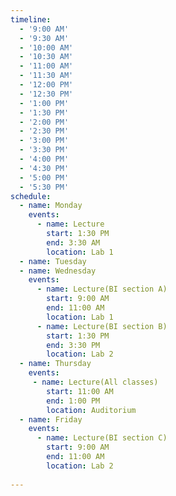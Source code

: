 ```yaml
---
timeline:
  - '9:00 AM'
  - '9:30 AM'
  - '10:00 AM'
  - '10:30 AM'
  - '11:00 AM'
  - '11:30 AM'
  - '12:00 PM'
  - '12:30 PM'
  - '1:00 PM'
  - '1:30 PM'
  - '2:00 PM'
  - '2:30 PM'
  - '3:00 PM'
  - '3:30 PM'
  - '4:00 PM'
  - '4:30 PM'
  - '5:00 PM'
  - '5:30 PM'
schedule:
  - name: Monday
    events:
      - name: Lecture
        start: 1:30 PM
        end: 3:30 AM
        location: Lab 1
  - name: Tuesday
  - name: Wednesday
    events:
      - name: Lecture(BI section A)
        start: 9:00 AM
        end: 11:00 AM
        location: Lab 1
      - name: Lecture(BI section B)
        start: 1:30 PM
        end: 3:30 PM
        location: Lab 2
  - name: Thursday
    events:
     - name: Lecture(All classes)
        start: 11:00 AM
        end: 1:00 PM
        location: Auditorium
  - name: Friday
    events:
      - name: Lecture(BI section C)
        start: 9:00 AM
        end: 11:00 AM
        location: Lab 2
      
---
```

